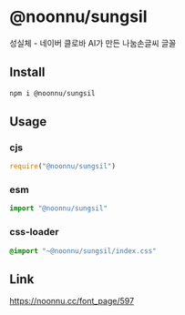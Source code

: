 # @noonnu/sungsil
성실체 - 네이버 클로바 AI가 만든 나눔손글씨 글꼴

## Install
```sh
npm i @noonnu/sungsil
```
## Usage
### cjs
```js
require("@noonnu/sungsil")
```
### esm
```js
import "@noonnu/sungsil"
```
### css-loader
```css
@import "~@noonnu/sungsil/index.css"
```

## Link
https://noonnu.cc/font_page/597